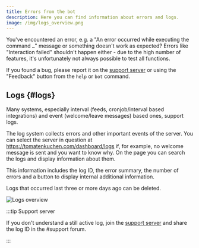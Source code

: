 ```yaml
---
title: Errors from the bot
description: Here you can find information about errors and logs.
image: /img/logs_overview.png
---
```


You've encountered an error, e.g. a "An error occurred while executing the command `…`" message or something doesn't work as expected?
Errors like "Interaction failed" shouldn't happen either - due to the high number of features, it's unfortunately not always possible to test all functions.

If you found a bug, please report it on the [support server](https://tomatenkuchen.com/discord) or using the "Feedback" button from the `help` or `bot` command.

## Logs {#logs}

Many systems, especially interval (feeds, cronjob/interval based integrations) and event (welcome/leave messages) based ones, support logs.

The log system collects errors and other important events of the server. You can select the server in question at https://tomatenkuchen.com/dashboard/logs if, for example, no welcome message is sent and you want to know why. On the page you can search the logs and display information about them.

This information includes the log ID, the error summary, the number of errors and a button to display internal additional information.

Logs that occurred last three or more days ago can be deleted.

![Logs overview](/img/logs_overview.png)

:::tip Support server

If you don't understand a still active log, join the [support server](https://tomatenkuchen.com/discord) and share the log ID in the #support forum.

:::
